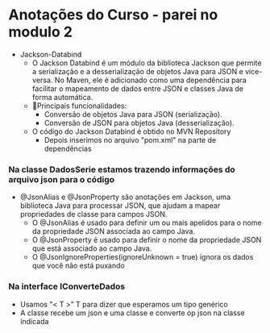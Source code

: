 # Anotações do Curso - parei no modulo 2

- Jackson-Databind
  - O Jackson Databind é um módulo da biblioteca Jackson que permite a serialização e a desserialização de objetos Java para JSON e vice-versa. No Maven, ele é adicionado como uma dependência para facilitar o mapeamento de dados entre JSON e classes Java de forma automática. 
  - 📌Principais funcionalidades:
    - Conversão de objetos Java para JSON (serialização). 
    - Conversão de JSON para objetos Java (desserialização).
  - O código do Jackson Databind é obtido no MVN Repository
    - Depois inserimos no arquivo "pom.xml" na parte de dependências


### Na classe DadosSerie estamos trazendo informações do arquivo json para o código

- @JsonAlias e @JsonProperty são anotações em Jackson, uma biblioteca Java para processar JSON, 
que ajudam a mapear propriedades de classe para campos JSON.
  - O @JsonAlias é usado para definir um ou mais apelidos para o nome da propriedade JSON associada 
  ao campo Java.
  - O @JsonProperty é usado para definir o nome da propriedade JSON que está associado ao campo Java.
  - O @JsonIgnoreProperties(ignoreUnknown = true) ignora os dados que você não está puxando


### Na interface IConverteDados

- Usamos "< T >" T para dizer que esperamos um tipo genérico
- A classe recebe um json e uma classe e converte op json na classe indicada